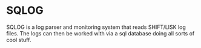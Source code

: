 # SQLOG
SQLOG is a log parser and monitoring system that reads SHIFT/LISK log files. 
The logs can then be worked with via a sql database doing all sorts of cool stuff.
